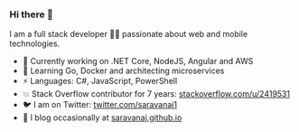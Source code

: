 ### Hi there :wave:

I am a full stack developer 👨‍💻 passionate about web and mobile technologies. 

- 🔭 Currently working on .NET Core, NodeJS, Angular and AWS
- 🌱 Learning Go, Docker and architecting microservices
- ⚡ Languages: C#, JavaScript, PowerShell
- 💥 Stack Overflow contributor for 7 years: [stackoverflow.com/u/2419531](https://stackoverflow.com/u/2419531)
- 🐦 I am on Twitter: [twitter.com/saravanaj1](https://twitter.com/saravanaj1)
- 📜 I blog occasionally at [saravanaj.github.io](https://saravanaj.github.io)

